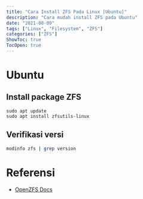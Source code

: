 ```yaml
---
title: "Cara Install ZFS Pada Linux [Ubuntu]"
description: "Cara mudah install ZFS pada Ubuntu"
date: "2021-08-09"
tags: ["Linux", "Filesystem", "ZFS"]
categories: ["ZFS"]
ShowToc: true
TocOpen: true
---
```


# Ubuntu
## Install package ZFS
```
sudo apt update
sudo apt install zfsutils-linux
```

## Verifikasi versi
```bash
modinfo zfs | grep version
```

# Referensi
* [OpenZFS Docs](https://openzfs.github.io/openzfs-docs/Getting%20Started/Ubuntu/index.html)